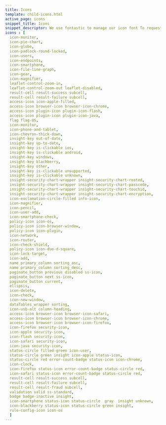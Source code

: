 ```yaml
---
title: Icons
template: child-icons.html
active_page: icons
snippet_title: Icons
snippet_descriptor: We use fontastic to manage our icon font To request access to fontastic or to add new icons email creative@
icons : [
  icon-monitor,
  icon-pie-chart,
  icon-globe,
  icon-padlock-round-locked,
  icon-users,
  icon-endpoints,
  icon-smartphone,
  icon-file-line-graph,
  icon-gear,
  icon-magnifier,
  leaflet-control-zoom-in,
  leaflet-control-zoom-out leaflet-disabled,
  result-cell result-success subcell,
  result-cell result-failure subcell,
  access-icon icon-apple-filled,
  access-icon browser-icon browser-icon-chrome,
  access-icon plugin-icon plugin-icon-flash,
  access-icon plugin-icon plugin-icon-java,
  flag flag-US,
  icon-monitor,
  icon-phone-and-tablet,
  icon-chevron-thick-down,
  insight-key out-of-date,
  insight-key up-to-date,
  insight-key is-clickable ios,
  insight-key is-clickable android,
  insight-key windows,
  insight-key blackberry,
  insight-key other,
  insight-key is-clickable unsupported,
  insight-key is-clickable unknown,
  insight-security-chart-wrapper insight-security-chart-rooted,
  insight-security-chart-wrapper insight-security-chart-passcode,
  insight-security-chart-wrapper insight-security-chart-touchid,
  insight-security-chart-wrapper insight-security-chart-encryption,
  icon-exclamation-circle-filled info-icon,
  icon-magnifier,
  icon-pencil,
  icon-user-add,
  icon-smartphone-check,
  policy-icon icon-os,
  policy-icon icon-browser-window,
  policy-icon icon-plugin,
  icon-network,
  icon-router,
  icon-check-shield,
  policy-icon icon-duo-d-square,
  icon-lock-target,
  icon-add,
  name primary_column sorting_asc,
  name primary_column sorting_desc,
  paginate_button previous disabled ss-icon,
  paginate_button next ss-icon,
  paginate_button current,
  ellipsis,
  icon-delete,
  icon-check,
  icon-new-window,
  dataTables_wrapper sorting,
  icon-usb-alt column-heading,
  access-icon browser-icon browser-icon-safari,
  access-icon browser-icon browser-icon-chrome,
  access-icon browser-icon browser-icon-firefox,
  icon-firefox security-icon,
  icon-apple security-icon,
  icon-flash security-icon,
  icon-safari security-icon,
  icon-java security-icon,
  status-circle filled-green icon-user,
  status-circle green insight icon-apple status-icon,
  status-circle red error-count-badge status-icon icon-chrome,
  icon-clock,
  icon-firefox status-icon error-count-badge status-circle red,
  icon-safari status-icon error-count-badge status-circle red,
  result-cell result-success subcell,
  result-cell result-failure subcell,
  result-cell result-fraud subcell,
  validation valid ss-standard,
  badge badge-inactive insight,
  icon-smartphone status-icon status-circle  gray  insight unknown,
  icon-blackberry status-icon status-circle green insight,
  rule-config-icon icon-os
  ]
---
```

